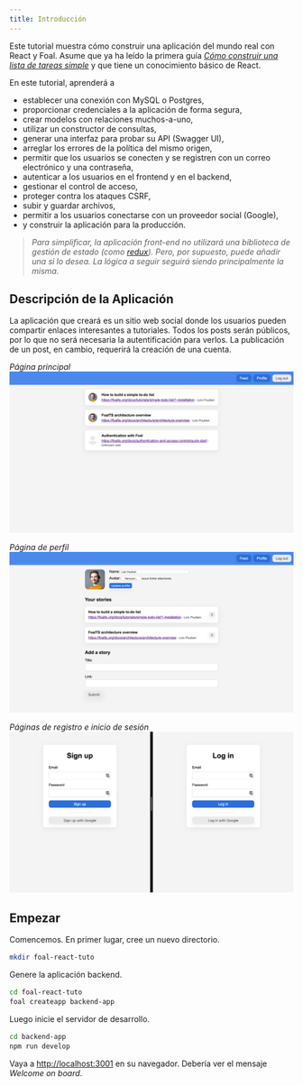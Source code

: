 ```yaml
---
title: Introducción
---
```


Este tutorial muestra cómo construir una aplicación del mundo real con React y Foal. Asume que ya ha leído la primera guía *[Cómo construir una lista de tareas simple](../simple-todo-list/1-installation.md)* y que tiene un conocimiento básico de React.

En este tutorial, aprenderá a
- establecer una conexión con MySQL o Postgres,
- proporcionar credenciales a la aplicación de forma segura,
- crear modelos con relaciones muchos-a-uno,
- utilizar un constructor de consultas,
- generar una interfaz para probar su API (Swagger UI),
- arreglar los errores de la política del mismo origen,
- permitir que los usuarios se conecten y se registren con un correo electrónico y una contraseña,
- autenticar a los usuarios en el frontend y en el backend,
- gestionar el control de acceso,
- proteger contra los ataques CSRF,
- subir y guardar archivos,
- permitir a los usuarios conectarse con un proveedor social (Google),
- y construir la aplicación para la producción.

> *Para simplificar, la aplicación front-end no utilizará una biblioteca de gestión de estado (como [redux](https://redux.js.org/)). Pero, por supuesto, puede añadir una si lo desea. La lógica a seguir seguirá siendo principalmente la misma.*

## Descripción de la Aplicación

La aplicación que creará es un sitio web social donde los usuarios pueden compartir enlaces interesantes a tutoriales. Todos los posts serán públicos, por lo que no será necesaria la autentificación para verlos. La publicación de un post, en cambio, requerirá la creación de una cuenta.

*Página principal*
![Feed page](./images/feed.png)

*Página de perfil*
![Profile page](./images/profile.png)

*Páginas de registro e inicio de sesión*
![Registration and login pages](./images/sign-up-and-log-in.png)

## Empezar

Comencemos. En primer lugar, cree un nuevo directorio.

```bash
mkdir foal-react-tuto
```

Genere la aplicación backend.

```bash
cd foal-react-tuto
foal createapp backend-app
```

Luego inicie el servidor de desarrollo.

```bash
cd backend-app
npm run develop
```

Vaya a [http://localhost:3001](http://localhost:3001) en su navegador. Debería ver el mensaje *Welcome on board*.